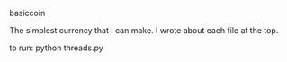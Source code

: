 basiccoin

The simplest currency that I can make. I wrote about each file at the top.

to run:
python threads.py